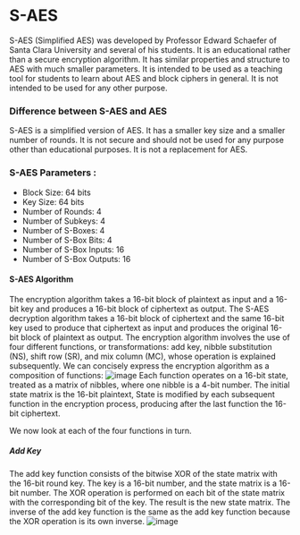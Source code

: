 # S-AES
S-AES (Simplified AES) was developed by Professor Edward Schaefer of Santa Clara University and several of his students. It is an educational rather than a secure encryption algorithm. It has similar properties and structure to AES with much smaller parameters. It is intended to be used as a teaching tool for students to learn about AES and block ciphers in general. It is not intended to be used for any other purpose.

### Difference between S-AES and AES
S-AES is a simplified version of AES. It has a smaller key size and a smaller number of rounds. It is not secure and should not be used for any purpose other than educational purposes. It is not a replacement for AES. 

### S-AES Parameters : 
* Block Size: 64 bits
* Key Size: 64 bits
* Number of Rounds: 4
* Number of Subkeys: 4
* Number of S-Boxes: 4
* Number of S-Box Bits: 4
* Number of S-Box Inputs: 16
* Number of S-Box Outputs: 16

#### S-AES Algorithm
The encryption algorithm takes a 16-bit block of plaintext as input and a 16-bit key and produces a 16-bit block of ciphertext as output. The S-AES decryption algorithm takes a 16-bit block of ciphertext and the same 16-bit key used to produce that ciphertext as input and produces the original 16-bit block of plaintext as output. The encryption algorithm involves the use of four different functions, or transformations: add key, nibble substitution (NS), shift row (SR), and mix column (MC), whose operation is explained subsequently. We can concisely express the encryption algorithm as a composition of functions:
![image](https://user-images.githubusercontent.com/72398218/208376847-6a5eaa28-50f7-490f-89ca-dc0c3bc8d7fb.png)
Each function operates on a 16-bit state, treated as a matrix of nibbles, where one nibble is a 4-bit number. The initial state matrix is the 16-bit plaintext, State is modified by each subsequent function in the encryption process, producing after the last function the 16-bit ciphertext.

We now look at each of the four functions in turn.
##### Add Key
The add key function consists of the bitwise XOR of the state matrix with the 16-bit round key. The key is a 16-bit number, and the state matrix is a 16-bit number. The XOR operation is performed on each bit of the state matrix with the corresponding bit of the key. The result is the new state matrix.
The inverse of the add key function is the same as the add key function because the XOR operation is its own inverse.
![image](https://user-images.githubusercontent.com/72398218/208418854-0c0546b9-2b2b-4924-93a8-c3ddf7e59b4f.png)
